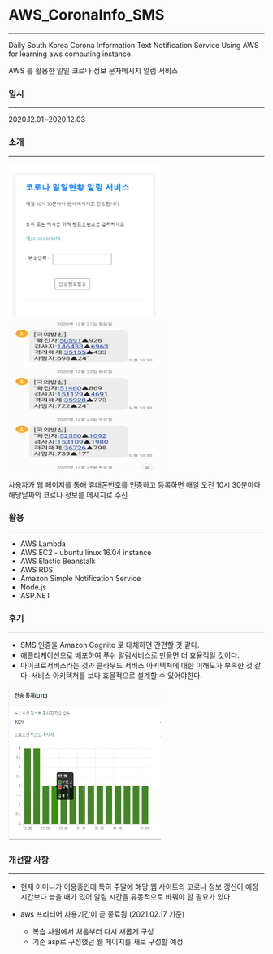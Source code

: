 # AWS_CoronaInfo_SMS
----------------
Daily South Korea Corona Information Text Notification Service Using AWS for learning aws computing instance.

AWS 를 활용한 일일 코로나 정보 문자메시지 알림 서비스

### 일시
--------------
2020.12.01~2020.12.03

### 소개
--------------
<img src="/img/img1.png" width="300" height="300">
<img src="/img/result.jpg" width="300" height="300">

사용자가 웹 페이지를 통해 휴대폰번호를 인증하고 등록하면 매일 오전 10시 30분마다
해당날짜의 코로나 정보를 메시지로 수신

### 활용
----------
* AWS Lambda
* AWS EC2 - ubuntu linux 16.04 instance
* AWS Elastic Beanstalk
* AWS RDS
* Amazon Simple Notification Service
* Node.js
* ASP.NET

### 후기
-----------

* SMS 인증을 Amazon Cognito 로 대체하면 간편할 것 같다.
* 애플리케이션으로 배포하여 푸쉬 알림서비스로 만들면 더 효율적일 것이다.
* 마이크로서비스라는 것과 클라우드 서비스 아키텍쳐에 대한 이해도가 부족한 것 같다. 서비스 아키텍쳐를 보다 효율적으로 설계할 수 있어야한다.

  
<img src="/img/img2.png" width="300" height="300">


### 개선할 사항
------------
* 현재 어머니가 이용중인데 특히 주말에 해당 웹 사이트의 코로나 정보 갱신이 예정시간보다 늦을 때가 있어 알림 시간을 유동적으로 바꿔야 할 필요가 있다.

* aws 프리티어 사용기간이 곧 종료됨 (2021.02.17 기준)
	* 복습 차원에서 처음부터 다시 새롭게 구성
	* 기존 asp로 구성했던 웹 페이지를 새로 구성할 예정
